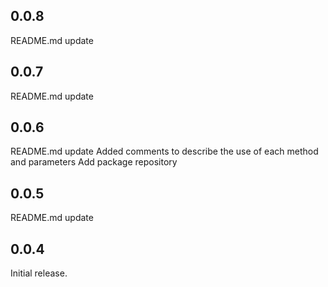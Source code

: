 ## 0.0.8

README.md update

## 0.0.7

README.md update

## 0.0.6

README.md update
Added comments to describe the use of each method and parameters
Add package repository

## 0.0.5

README.md update

## 0.0.4

Initial release.
